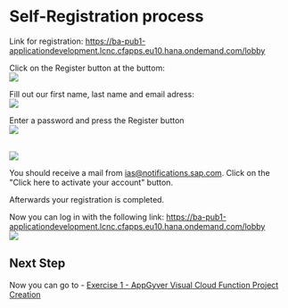 # Self-Registration process

Link for registration:
https://ba-pub1-applicationdevelopment.lcnc.cfapps.eu10.hana.ondemand.com/lobby

Click on the Register button at the buttom:
<br>![](/exercises/1_Self-Registration/images/Register1.PNG)

Fill out our first name, last name and email adress:
<br>![](/exercises/1_Self-Registration/images/Register2.PNG)

Enter a password and press the Register button
<br>![](/exercises/1_Self-Registration/images/Register3.PNG)

<br>![](/exercises/1_Self-Registration/images/Register4.PNG)

You should receive a mail from ias@notifications.sap.com.
Click on the "Click here to activate your account" button.

Afterwards your registration is completed.

Now you can log in with the following link:
https://ba-pub1-applicationdevelopment.lcnc.cfapps.eu10.hana.ondemand.com/lobby
<br>![](/exercises/1_Self-Registration/images/Register5.PNG)

## Next Step

Now you can go to - [Exercise 1 - AppGyver Visual Cloud Function Project Creation](../Exercise_1/README.md)
